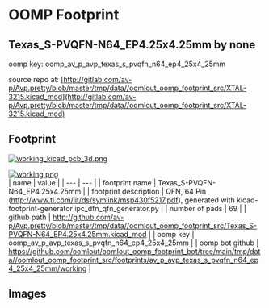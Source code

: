 # OOMP Footprint  
## Texas_S-PVQFN-N64_EP4.25x4.25mm  by none  
  
oomp key: oomp_av_p_avp_texas_s_pvqfn_n64_ep4_25x4_25mm  
  
source repo at: [http://gitlab.com/av-p/Avp.pretty/blob/master/tmp/data//oomlout_oomp_footprint_src/XTAL-3215.kicad_mod](http://gitlab.com/av-p/Avp.pretty/blob/master/tmp/data//oomlout_oomp_footprint_src/XTAL-3215.kicad_mod)  
## Footprint  
  
[![working_kicad_pcb_3d.png](working_kicad_pcb_3d_600.png)](working_kicad_pcb_3d.png)  
  
[![working.png](working_600.png)](working.png)  
| name | value | 
| --- | --- | 
| footprint name | Texas_S-PVQFN-N64_EP4.25x4.25mm | 
| footprint description | QFN, 64 Pin (http://www.ti.com/lit/ds/symlink/msp430f5217.pdf), generated with kicad-footprint-generator ipc_dfn_qfn_generator.py | 
| number of pads | 69 | 
| github path | http://github.com/av-p/Avp.pretty/blob/master/tmp/data//oomlout_oomp_footprint_src/Texas_S-PVQFN-N64_EP4.25x4.25mm.kicad_mod | 
| oomp key | oomp_av_p_avp_texas_s_pvqfn_n64_ep4_25x4_25mm | 
| oomp bot github | https://github.com/oomlout/oomlout_oomp_footprint_bot/tree/main/tmp/data//oomlout_oomp_footprint_src/footprints/av_p_avp_texas_s_pvqfn_n64_ep4_25x4_25mm/working | 
## Images  
